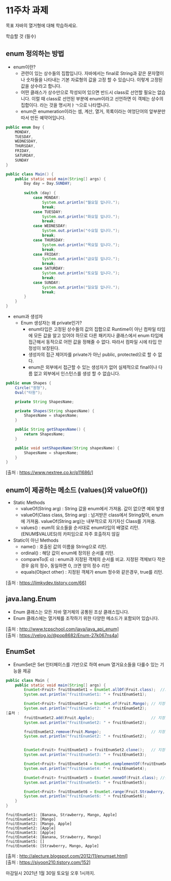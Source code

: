 11주차 과제
==

목표
자바의 열거형에 대해 학습하세요.

학습할 것 (필수)
## enum 정의하는 방법
* enum이란?
    - 관련이 있는 상수들의 집합입니다. 자바에서는 final로 String과 같은 문자열이나 숫자들을 나타내는 기본 자료형의 값을 고정
      할 수 있습니다. 이렇게 고정된 값을 상수라고 합니다.
    - 어떤 클래스가 상수만으로 작성되어 있으면 반드시 class로 선언할 필요는 없습니다. 이럴 때 class로 선언된 부분에
      enum이라고 선언하면 이 객체는 상수의 집합이다. 라는 것을 명시저ㅏㄱ으로 나타앱니다.
    - enum은 enumeration이라는 셈, 계산, 열거, 목록이라는 여엉단어의 앞부분만 따서 만든 예약어입니다.

```java
public enum Day {
    MONDAY,
    TUESDAY,
    WEDNESDAY,
    THURSDAY,
    FRIDAY,
    SATURDAY,
    SUNDAY
}

public class Main() {
    public static void main(String[] args) {
        Day day = Day.SUNDAY;
        
        switch (day) {
            case MONDAY:
                System.out.println("월요일 입니다.");
                break;
            case TUESDAY:
                System.out.println("화요일 입니다.");
                break;
            case WEDNESDAY:
                System.out.println("수요일 입니다.");
                break;
            case THURSDAY:
                System.out.println("목요일 입니다.");
                break;
            case FRIDAY:
                System.out.println("금요일 입니다.");
                break;
            case SATURDAY:
                System.out.println("토요일 입니다.");
                break;
            case SUNDAY:
                System.out.println("일요일 입니다.");
                break;
        }
    }
}
```    

* enum과 생성자
    - Enum 생성자는 왜 private인가?
        - enum타입은 고정된 상수들의 값의 집합으로 Runtime이 아닌 컴파일 타임에 모든 값을 알고 있어야 하므로 다른 패키지나 클래스에서 enum 타입에 접근해서 동적으로 어떤 값을 정해줄 수 없다. 따라서 컴파일 시에 타입 안정성이 보장된다.
        - 생성자의 접근 제어자를 private가 아닌 public, protected으로 할 수 없다.
        - enum은 외부에서 접근할 수 있는 생성자가 없어 실제적으로 final이나 다름 없고 외부에서 인스턴스를 생성 할 수 없습니다.
```java
public enum Shapes {
    Circle("원형"),
    Oval("타원");

    private String ShapesName;

    private Shapes(String shapesName) {
        ShapesName = shapesName;
    }

    public String getShapesName() {
        return ShapesName;
    }

    public void setShapesName(String shapesName) {
        ShapesName = shapesName;
    }
}
```

[출처 : https://www.nextree.co.kr/p11686/]
## enum이 제공하는 메소드 (values()와 valueOf())
* Static Methods
    - valueOf(String arg) : String 값을 enum에서 가져옴. 값이 없으면 예외 발생
    - valueOf(Class<T> class, String arg) : 넘겨받은 class에서 String찾아, enum에 가져옴. valueOf(String arg)는 내부적으로 자기자신 Class를 가져옴.
    - values() : eum의 요소들을 순서대로 enum타입의 배열로 리턴. (ENUM$VALUES)의 카피임으로 자주 호출하지 않길
* Static이 아닌 Methods
    - name() : 호출된 값의 이름을 String으로 리턴.
    - ordinal() : 해당 값이 enum에 정의된 순서를 리턴.
    - compareTo(E o) : enum과 지정된 객체의 순서를 비교. 지정된 객체보다 작은 경우 음의 정수, 동일하면 0, 크면 양의 정수 리턴
    - equals(Object other) : 지정된 객체가 enum 정수와 같은경우, true를 리턴.


[출처 : https://limkydev.tistory.com/66]
## java.lang.Enum
* Enum 클래스는 모든 자바 열거체의 공통된 조상 클래스입니다.
* Enum 클래스에는 열거체를 조작하기 위한 다양한 메소드가 포함되어 있습니다.

[출처 : http://www.tcpschool.com/java/java_api_enum]<br/>
[출처 : https://velog.io/@pop8682/Enum-27k067ns4a]
## EnumSet
* EnumSet은 Set 인터페이스를 기반으로 하여 enum 열거요소들을 다룰수 있는 기능을 제공

```java
public class Main {
    public static void main(String[] args) {
        EnumSet<Fruit> fruitEnumSet1 = EnumSet.allOf(Fruit.class);  //모든 요소를 포함한 enum셋트
        System.out.println("fruitEnumSet1: " + fruitEnumSet1);

        EnumSet<Fruit> fruitEnumSet2 = EnumSet.of(Fruit.Mango); // 지정된 요를 포함한 enum셋트
        System.out.println("fruitEnumSet2: " + fruitEnumSet2);
[출처 :
        fruitEnumSet2.add(Fruit.Apple);                         // 지정한 요소를 추가
        System.out.println("fruitEnumSet2: " + fruitEnumSet2);

        fruitEnumSet2.remove(Fruit.Mango);                      // 지정한 요소를 삭제
        System.out.println("fruitEnumSet2: " + fruitEnumSet2);


        EnumSet<Fruit> fruitEnumSet3 = fruitEnumSet2.clone();   // 지정된 enum셋트와 같은 요소의 enum셋트 복체
        System.out.println("fruitEnumSet3: " + fruitEnumSet3);

        EnumSet<Fruit> fruitEnumSet4 = EnumSet.complementOf(fruitEnumSet2); //지정된 enum셋트외의 enum셋트
        System.out.println("fruitEnumSet4: " + fruitEnumSet4);

        EnumSet<Fruit> fruitEnumSet5 = EnumSet.noneOf(Fruit.class); //빈 상의 enum셋트
        System.out.println("fruitEnumSet5: " + fruitEnumSet5);

        EnumSet<Fruit> fruitEnumSet6 = EnumSet.range(Fruit.Strawberry, Fruit.Apple);    // 지정된 2개의 enum셋트의 범위의 enum셋트
        System.out.println("fruitEnumSet6: " + fruitEnumSet6);
    }
}
```

```text
fruitEnumSet1: [Banana, Strawberry, Mango, Apple]
fruitEnumSet2: [Mango]
fruitEnumSet2: [Mango, Apple]
fruitEnumSet2: [Apple]
fruitEnumSet3: [Apple]
fruitEnumSet4: [Banana, Strawberry, Mango]
fruitEnumSet5: []
fruitEnumSet6: [Strawberry, Mango, Apple]
```

[출처 : http://alecture.blogspot.com/2012/11/enumset.html]<br/>
[출처 : https://siyoon210.tistory.com/152]

마감일시
2021년 1월 30일 토요일 오후 1시까지.
